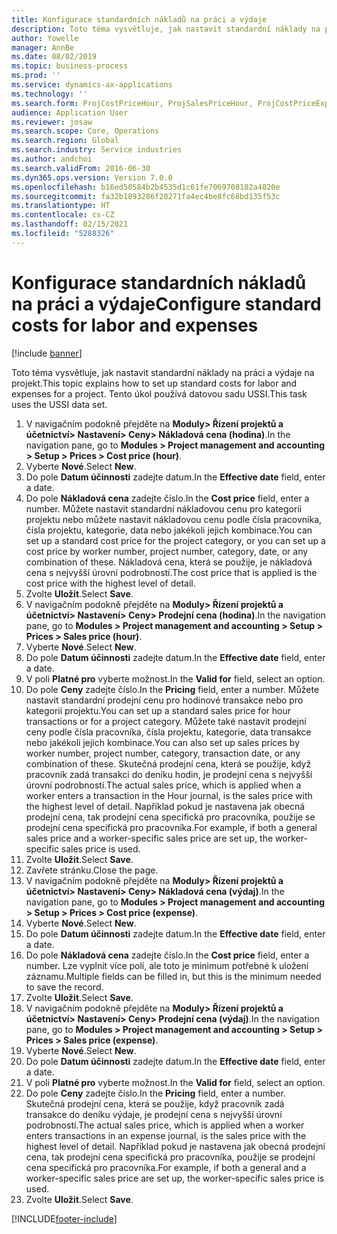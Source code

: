 ```yaml
---
title: Konfigurace standardních nákladů na práci a výdaje
description: Toto téma vysvětluje, jak nastavit standardní náklady na práci a výdaje na projekt.
author: Yowelle
manager: AnnBe
ms.date: 08/02/2019
ms.topic: business-process
ms.prod: ''
ms.service: dynamics-ax-applications
ms.technology: ''
ms.search.form: ProjCostPriceHour, ProjSalesPriceHour, ProjCostPriceExpense, ProjSalesPriceCost
audience: Application User
ms.reviewer: josaw
ms.search.scope: Core, Operations
ms.search.region: Global
ms.search.industry: Service industries
ms.author: andchoi
ms.search.validFrom: 2016-06-30
ms.dyn365.ops.version: Version 7.0.0
ms.openlocfilehash: b16ed50584b2b4535d1c61fe7069708182a4820e
ms.sourcegitcommit: fa32b1893286f20271fa4ec4be8fc68bd135f53c
ms.translationtype: HT
ms.contentlocale: cs-CZ
ms.lasthandoff: 02/15/2021
ms.locfileid: "5288326"
---
```

# <a name="configure-standard-costs-for-labor-and-expenses"></a><span data-ttu-id="3c795-103">Konfigurace standardních nákladů na práci a výdaje</span><span class="sxs-lookup"><span data-stu-id="3c795-103">Configure standard costs for labor and expenses</span></span>

[!include [banner](../../includes/banner.md)]

<span data-ttu-id="3c795-104">Toto téma vysvětluje, jak nastavit standardní náklady na práci a výdaje na projekt.</span><span class="sxs-lookup"><span data-stu-id="3c795-104">This topic explains how to set up standard costs for labor and expenses for a project.</span></span> <span data-ttu-id="3c795-105">Tento úkol používá datovou sadu USSI.</span><span class="sxs-lookup"><span data-stu-id="3c795-105">This task uses the USSI data set.</span></span>

1. <span data-ttu-id="3c795-106">V navigačním podokně přejděte na **Moduly> Řízení projektů a účetnictví> Nastavení> Ceny> Nákladová cena (hodina)**.</span><span class="sxs-lookup"><span data-stu-id="3c795-106">In the navigation pane, go to **Modules > Project management and accounting > Setup > Prices > Cost price (hour)**.</span></span>
2. <span data-ttu-id="3c795-107">Vyberte **Nové**.</span><span class="sxs-lookup"><span data-stu-id="3c795-107">Select **New**.</span></span>
3. <span data-ttu-id="3c795-108">Do pole **Datum účinnosti** zadejte datum.</span><span class="sxs-lookup"><span data-stu-id="3c795-108">In the **Effective date** field, enter a date.</span></span>
4. <span data-ttu-id="3c795-109">Do pole **Nákladová cena** zadejte číslo.</span><span class="sxs-lookup"><span data-stu-id="3c795-109">In the **Cost price** field, enter a number.</span></span> <span data-ttu-id="3c795-110">Můžete nastavit standardní nákladovou cenu pro kategorii projektu nebo můžete nastavit nákladovou cenu podle čísla pracovníka, čísla projektu, kategorie, data nebo jakékoli jejich kombinace.</span><span class="sxs-lookup"><span data-stu-id="3c795-110">You can set up a standard cost price for the project category, or you can set up a cost price by worker number, project number, category, date, or any combination of these.</span></span> <span data-ttu-id="3c795-111">Nákladová cena, která se použije, je nákladová cena s nejvyšší úrovní podrobností.</span><span class="sxs-lookup"><span data-stu-id="3c795-111">The cost price that is applied is the cost price with the highest level of detail.</span></span>  
5. <span data-ttu-id="3c795-112">Zvolte **Uložit**.</span><span class="sxs-lookup"><span data-stu-id="3c795-112">Select **Save**.</span></span>
6. <span data-ttu-id="3c795-113">V navigačním podokně přejděte na **Moduly> Řízení projektů a účetnictví> Nastavení> Ceny> Prodejní cena (hodina)**.</span><span class="sxs-lookup"><span data-stu-id="3c795-113">In the navigation pane, go to **Modules > Project management and accounting > Setup > Prices > Sales price (hour)**.</span></span>
7. <span data-ttu-id="3c795-114">Vyberte **Nové**.</span><span class="sxs-lookup"><span data-stu-id="3c795-114">Select **New**.</span></span>
8. <span data-ttu-id="3c795-115">Do pole **Datum účinnosti** zadejte datum.</span><span class="sxs-lookup"><span data-stu-id="3c795-115">In the **Effective date** field, enter a date.</span></span>
9. <span data-ttu-id="3c795-116">V poli **Platné pro** vyberte možnost.</span><span class="sxs-lookup"><span data-stu-id="3c795-116">In the **Valid for** field, select an option.</span></span>
10. <span data-ttu-id="3c795-117">Do pole **Ceny** zadejte číslo.</span><span class="sxs-lookup"><span data-stu-id="3c795-117">In the **Pricing** field, enter a number.</span></span> <span data-ttu-id="3c795-118">Můžete nastavit standardní prodejní cenu pro hodinové transakce nebo pro kategorii projektu.</span><span class="sxs-lookup"><span data-stu-id="3c795-118">You can set up a standard sales price for hour transactions or for a project category.</span></span> <span data-ttu-id="3c795-119">Můžete také nastavit prodejní ceny podle čísla pracovníka, čísla projektu, kategorie, data transakce nebo jakékoli jejich kombinace.</span><span class="sxs-lookup"><span data-stu-id="3c795-119">You can also set up sales prices by worker number, project number, category, transaction date, or any combination of these.</span></span> <span data-ttu-id="3c795-120">Skutečná prodejní cena, která se použije, když pracovník zadá transakci do deníku hodin, je prodejní cena s nejvyšší úrovní podrobností.</span><span class="sxs-lookup"><span data-stu-id="3c795-120">The actual sales price, which is applied when a worker enters a transaction in the Hour journal, is the sales price with the highest level of detail.</span></span> <span data-ttu-id="3c795-121">Například pokud je nastavena jak obecná prodejní cena, tak prodejní cena specifická pro pracovníka, použije se prodejní cena specifická pro pracovníka.</span><span class="sxs-lookup"><span data-stu-id="3c795-121">For example, if both a general sales price and a worker-specific sales price are set up, the worker-specific sales price is used.</span></span>  
11. <span data-ttu-id="3c795-122">Zvolte **Uložit**.</span><span class="sxs-lookup"><span data-stu-id="3c795-122">Select **Save**.</span></span>
12. <span data-ttu-id="3c795-123">Zavřete stránku.</span><span class="sxs-lookup"><span data-stu-id="3c795-123">Close the page.</span></span>
13. <span data-ttu-id="3c795-124">V navigačním podokně přejděte na **Moduly> Řízení projektů a účetnictví> Nastavení> Ceny> Nákladová cena (výdaj)**.</span><span class="sxs-lookup"><span data-stu-id="3c795-124">In the navigation pane, go to **Modules > Project management and accounting > Setup > Prices > Cost price (expense)**.</span></span>
14. <span data-ttu-id="3c795-125">Vyberte **Nové**.</span><span class="sxs-lookup"><span data-stu-id="3c795-125">Select **New**.</span></span>
15. <span data-ttu-id="3c795-126">Do pole **Datum účinnosti** zadejte datum.</span><span class="sxs-lookup"><span data-stu-id="3c795-126">In the **Effective date** field, enter a date.</span></span>
16. <span data-ttu-id="3c795-127">Do pole **Nákladová cena** zadejte číslo.</span><span class="sxs-lookup"><span data-stu-id="3c795-127">In the **Cost price** field, enter a number.</span></span> <span data-ttu-id="3c795-128">Lze vyplnit více polí, ale toto je minimum potřebné k uložení záznamu.</span><span class="sxs-lookup"><span data-stu-id="3c795-128">Multiple fields can be filled in, but this is the minimum needed to save the record.</span></span>  
17. <span data-ttu-id="3c795-129">Zvolte **Uložit**.</span><span class="sxs-lookup"><span data-stu-id="3c795-129">Select **Save**.</span></span>
18. <span data-ttu-id="3c795-130">V navigačním podokně přejděte na **Moduly> Řízení projektů a účetnictví> Nastavení> Ceny> Prodejní cena (výdaj)**.</span><span class="sxs-lookup"><span data-stu-id="3c795-130">In the navigation pane, go to **Modules > Project management and accounting > Setup > Prices > Sales price (expense)**.</span></span>
19. <span data-ttu-id="3c795-131">Vyberte **Nové**.</span><span class="sxs-lookup"><span data-stu-id="3c795-131">Select **New**.</span></span>
20. <span data-ttu-id="3c795-132">Do pole **Datum účinnosti** zadejte datum.</span><span class="sxs-lookup"><span data-stu-id="3c795-132">In the **Effective date** field, enter a date.</span></span>
21. <span data-ttu-id="3c795-133">V poli **Platné pro** vyberte možnost.</span><span class="sxs-lookup"><span data-stu-id="3c795-133">In the **Valid for** field, select an option.</span></span>
22. <span data-ttu-id="3c795-134">Do pole **Ceny** zadejte číslo.</span><span class="sxs-lookup"><span data-stu-id="3c795-134">In the **Pricing** field, enter a number.</span></span> <span data-ttu-id="3c795-135">Skutečná prodejní cena, která se použije, když pracovník zadá transakce do deníku výdaje, je prodejní cena s nejvyšší úrovní podrobností.</span><span class="sxs-lookup"><span data-stu-id="3c795-135">The actual sales price, which is applied when a worker enters transactions in an expense journal, is the sales price with the highest level of detail.</span></span> <span data-ttu-id="3c795-136">Například pokud je nastavena jak obecná prodejní cena, tak prodejní cena specifická pro pracovníka, použije se prodejní cena specifická pro pracovníka.</span><span class="sxs-lookup"><span data-stu-id="3c795-136">For example, if both a general and a worker-specific sales price are set up, the worker-specific sales price is used.</span></span>  
23. <span data-ttu-id="3c795-137">Zvolte **Uložit**.</span><span class="sxs-lookup"><span data-stu-id="3c795-137">Select **Save**.</span></span>



[!INCLUDE[footer-include](../../includes/footer-banner.md)]
